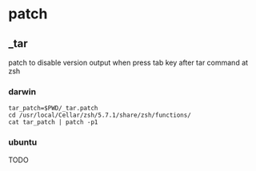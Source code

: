 # patch

## _tar
patch to disable version output when press tab key after tar command at zsh

### darwin
```
tar_patch=$PWD/_tar.patch
cd /usr/local/Cellar/zsh/5.7.1/share/zsh/functions/
cat tar_patch | patch -p1
```

### ubuntu
TODO
